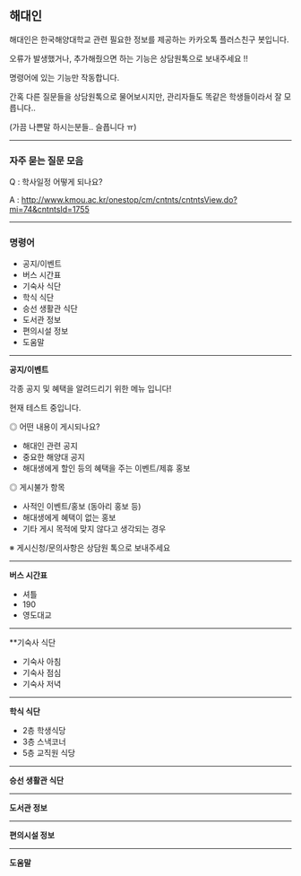 ## **해대인**
해대인은 한국해양대학교 관련 필요한 정보를 제공하는 카카오톡 플러스친구 봇입니다.

오류가 발생했거나, 추가해줬으면 하는 기능은 상담원톡으로 보내주세요 !!

명령어에 있는 기능만 작동합니다.

간혹 다른 질문들을 상담원톡으로 물어보시지만, 관리자들도 똑같은 학생들이라서 잘 모릅니다..

(가끔 나쁜말 하시는분들.. 슬픕니다 ㅠ)

---

### 자주 묻는 질문 모음

Q : 학사일정 어떻게 되나요?

A : http://www.kmou.ac.kr/onestop/cm/cntnts/cntntsView.do?mi=74&cntntsId=1755

---

### 명령어

* 공지/이벤트
* 버스 시간표
* 기숙사 식단
* 학식 식단
* 승선 생활관 식단
* 도서관 정보
* 편의시설 정보
* 도움말

---

**공지/이벤트**

각종 공지 및 혜택을 알려드리기 위한 메뉴 입니다!

현재 테스트 중입니다.

◎ 어떤 내용이 게시되나요?

* 해대인 관련 공지
* 중요한 해양대 공지
* 해대생에게 할인 등의 혜택을 주는 이벤트/제휴 홍보

◎ 게시불가 항목

* 사적인 이벤트/홍보 (동아리 홍보 등)
* 해대생에게 혜택이 없는 홍보
* 기타 게시 목적에 맞지 않다고 생각되는 경우

※ 게시신청/문의사항은 상담원 톡으로 보내주세요

---

**버스 시간표**

* 셔틀
* 190
* 영도대교

---

**기숙사 식단

* 기숙사 아침
* 기숙사 점심
* 기숙사 저녁

---

**학식 식단**

* 2층 학생식당
* 3층 스낵코너
* 5층 교직원 식당

---

**승선 생활관 식단**

---

**도서관 정보**

---

**편의시설 정보**

---

**도움말**